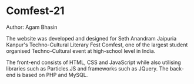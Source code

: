 # Comfest-21
Author: Agam Bhasin

The website was developed and designed for Seth Anandram Jaipuria Kanpur's Techno-Cultural Literary Fest Comfest, one of the largest student organised Techno-Cultural event at high-school level in India.

The front-end consists of HTML, CSS and JavaScript while also utilising libraries such as Particles.JS and frameworks such as JQuery.
The back-end is based on PHP and MySQL.
